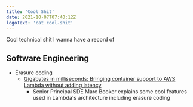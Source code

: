 ```yaml
---
title: 'Cool Shit'
date: 2021-10-07T07:40:12Z
logoText: 'cat cool-shit'
---
```


Cool technical shit I wanna have a record of

## Software Engineering

- Erasure coding
  - [Gigabytes in milliseconds: Bringing container support to AWS Lambda without adding latency](https://www.youtube.com/watch?v=A-7j0QlGwFk)
    - Senior Principal SDE Marc Booker explains some cool features used in Lambda's architecture
      including erasure coding
